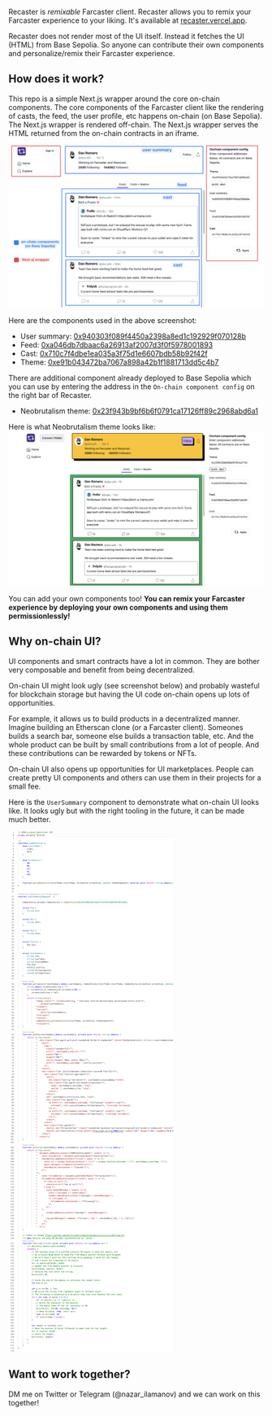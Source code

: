 Recaster is <i>remixable</i> Farcaster client. Recaster allows you to remix your Farcaster experience to your liking. It's available at [recaster.vercel.app](https://recaster.vercel.app/).

Recaster does not render most of the UI itself. Instead it fetches the UI (HTML) from Base Sepolia. So anyone can contribute their own components and personalize/remix their Farcaster experience.

## How does it work?

This repo is a simple Next.js wrapper around the core on-chain components. The core components of the Farcaster client like the rendering of casts, the feed, the user profile, etc happens on-chain (on Base Sepolia). The Next.js wrapper is rendered off-chain. The Next.js wrapper serves the HTML returned from the on-chain contracts in an iframe.

![Components](assets/components.png)

Here are the components used in the above screenshot:

- User summary: [0x940303f089f4450a2398a8ed1c192929f070128b](https://sepolia.basescan.org/address/0x940303f089f4450a2398a8ed1c192929f070128b#code)
- Feed: [0xa046db7dbaac6a26913af2007d3f0f5978001893](https://sepolia.basescan.org/address/0xa046db7dbaac6a26913af2007d3f0f5978001893#code)
- Cast: [0x710c7f4dbe1ea035a3f75d1e6607bdb58b92f42f](https://sepolia.basescan.org/address/0x710c7f4dbe1ea035a3f75d1e6607bdb58b92f42f#code)
- Theme: [0xe91b043472ba7067a898a42b1f1881713dd5c4b7](https://sepolia.basescan.org/address/0xe91b043472ba7067a898a42b1f1881713dd5c4b7#code)

There are additional component already deployed to Base Sepolia which you can use by entering the address in the `On-chain component config` on the right bar of Recaster.

- Neobrutalism theme: [0x23f943b9bf6b6f0791ca17126ff89c2968abd6a1](https://sepolia.basescan.org/address/0x23f943b9bf6b6f0791ca17126ff89c2968abd6a1#code)

Here is what Neobrutalism theme looks like:
![neobrutalism](assets/neobrutalism.png)

You can add your own components too! **You can remix your Farcaster experience by deploying your own components and using them permissionlessly!**

## Why on-chain UI?

UI components and smart contracts have a lot in common. They are bother very composable and benefit from being decentralized.

On-chain UI might look ugly (see screenshot below) and probably wasteful for blockchain storage but having the UI code on-chain opens up lots of opportunities.

For example, it allows us to build products in a decentralized manner. Imagine building an Etherscan clone (or a Farcaster client). Someones builds a search bar, someone else builds a transaction table, etc. And the whole product can be built by small contributions from a lot of people. And these contributions can be rewarded by tokens or NFTs.

On-chain UI also opens up opportunities for UI marketplaces. People can create pretty UI components and others can use them in their projects for a small fee.

Here is the `UserSummary` component to demonstrate what on-chain UI looks like. It looks ugly but with the right tooling in the future, it can be made much better.

![user summary component](assets/on-chain-contract.png)

## Want to work together?

DM me on Twitter or Telegram (@nazar_ilamanov) and we can work on this together!
